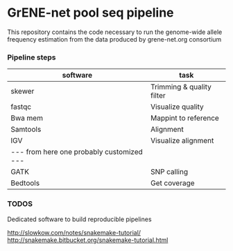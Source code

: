 # GrENE-net pool seq pipeline

This repository contains the code necessary to run the genome-wide allele 
frequency estimation from the data produced by grene-net.org consortium

### Pipeline steps

| software | task |
| --- | --- |
| skewer | Trimming & quality filter |
| fastqc | Visualize quality |
| Bwa mem | Mappint to reference |
| Samtools | Alignment |
| IGV |  Visualize alignment |
| --- from here one probably customized --- |
| GATK |  SNP calling |
| Bedtools |  Get coverage |


### TODOS
Dedicated software to build reproducible pipelines

http://slowkow.com/notes/snakemake-tutorial/
http://snakemake.bitbucket.org/snakemake-tutorial.html

